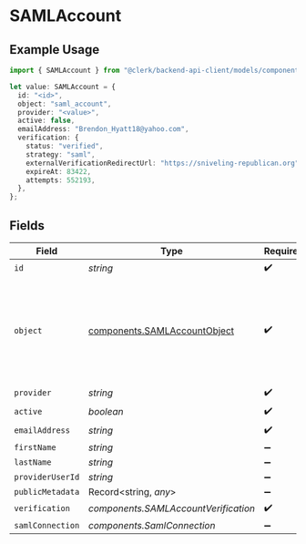 # SAMLAccount

## Example Usage

```typescript
import { SAMLAccount } from "@clerk/backend-api-client/models/components";

let value: SAMLAccount = {
  id: "<id>",
  object: "saml_account",
  provider: "<value>",
  active: false,
  emailAddress: "Brendon_Hyatt18@yahoo.com",
  verification: {
    status: "verified",
    strategy: "saml",
    externalVerificationRedirectUrl: "https://sniveling-republican.org",
    expireAt: 83422,
    attempts: 552193,
  },
};
```

## Fields

| Field                                                                                  | Type                                                                                   | Required                                                                               | Description                                                                            |
| -------------------------------------------------------------------------------------- | -------------------------------------------------------------------------------------- | -------------------------------------------------------------------------------------- | -------------------------------------------------------------------------------------- |
| `id`                                                                                   | *string*                                                                               | :heavy_check_mark:                                                                     | N/A                                                                                    |
| `object`                                                                               | [components.SAMLAccountObject](../../models/components/samlaccountobject.md)           | :heavy_check_mark:                                                                     | String representing the object's type. Objects of the same type share the same value.<br/> |
| `provider`                                                                             | *string*                                                                               | :heavy_check_mark:                                                                     | N/A                                                                                    |
| `active`                                                                               | *boolean*                                                                              | :heavy_check_mark:                                                                     | N/A                                                                                    |
| `emailAddress`                                                                         | *string*                                                                               | :heavy_check_mark:                                                                     | N/A                                                                                    |
| `firstName`                                                                            | *string*                                                                               | :heavy_minus_sign:                                                                     | N/A                                                                                    |
| `lastName`                                                                             | *string*                                                                               | :heavy_minus_sign:                                                                     | N/A                                                                                    |
| `providerUserId`                                                                       | *string*                                                                               | :heavy_minus_sign:                                                                     | N/A                                                                                    |
| `publicMetadata`                                                                       | Record<string, *any*>                                                                  | :heavy_minus_sign:                                                                     | N/A                                                                                    |
| `verification`                                                                         | *components.SAMLAccountVerification*                                                   | :heavy_check_mark:                                                                     | N/A                                                                                    |
| `samlConnection`                                                                       | *components.SamlConnection*                                                            | :heavy_minus_sign:                                                                     | N/A                                                                                    |